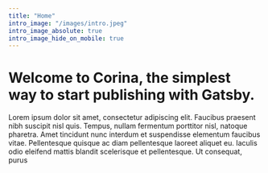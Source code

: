 ```yaml
---
title: "Home"
intro_image: "/images/intro.jpeg"
intro_image_absolute: true
intro_image_hide_on_mobile: true
---
```


# Welcome to Corina, the simplest way to start publishing with Gatsby.

Lorem ipsum dolor sit amet, consectetur adipiscing elit. Faucibus praesent nibh suscipit nisl quis. Tempus, nullam fermentum porttitor nisl, natoque pharetra. Amet tincidunt nunc interdum et suspendisse elementum faucibus vitae. Pellentesque quisque ac diam pellentesque laoreet aliquet eu. Iaculis odio eleifend mattis blandit scelerisque et pellentesque. Ut consequat, purus
